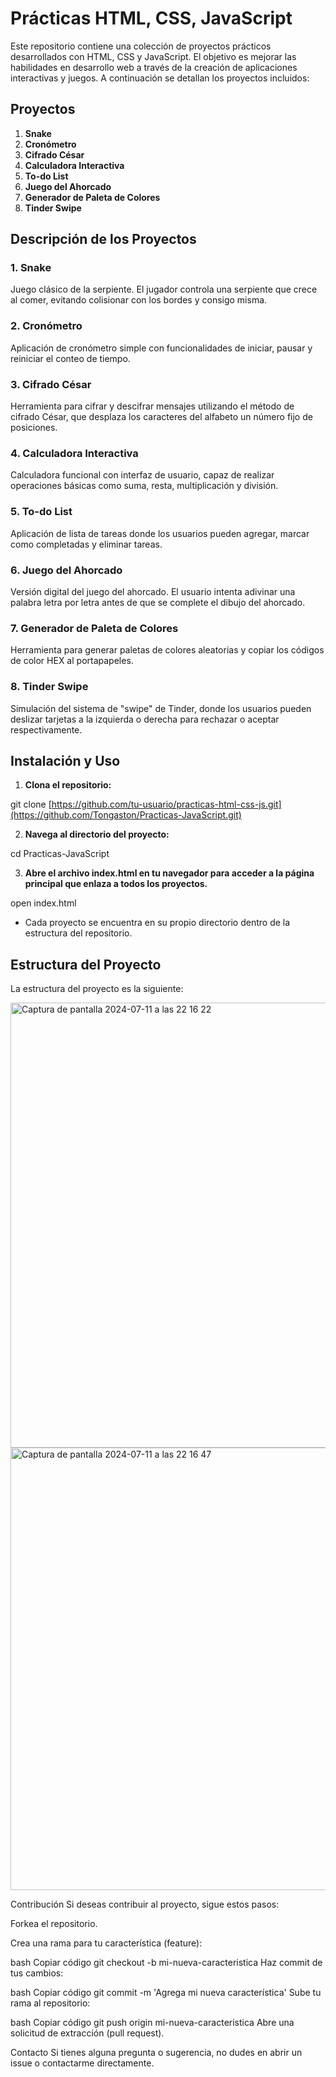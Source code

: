 # Prácticas HTML, CSS, JavaScript

Este repositorio contiene una colección de proyectos prácticos desarrollados con HTML, CSS y JavaScript. El objetivo es mejorar las habilidades en desarrollo web a través de la creación de aplicaciones interactivas y juegos. A continuación se detallan los proyectos incluidos:

## Proyectos

1. **Snake**
2. **Cronómetro**
3. **Cifrado César**
4. **Calculadora Interactiva**
5. **To-do List**
6. **Juego del Ahorcado**
7. **Generador de Paleta de Colores**
8. **Tinder Swipe**

## Descripción de los Proyectos

### 1. Snake
Juego clásico de la serpiente. El jugador controla una serpiente que crece al comer, evitando colisionar con los bordes y consigo misma.

### 2. Cronómetro
Aplicación de cronómetro simple con funcionalidades de iniciar, pausar y reiniciar el conteo de tiempo.

### 3. Cifrado César
Herramienta para cifrar y descifrar mensajes utilizando el método de cifrado César, que desplaza los caracteres del alfabeto un número fijo de posiciones.

### 4. Calculadora Interactiva
Calculadora funcional con interfaz de usuario, capaz de realizar operaciones básicas como suma, resta, multiplicación y división.

### 5. To-do List
Aplicación de lista de tareas donde los usuarios pueden agregar, marcar como completadas y eliminar tareas.

### 6. Juego del Ahorcado
Versión digital del juego del ahorcado. El usuario intenta adivinar una palabra letra por letra antes de que se complete el dibujo del ahorcado.

### 7. Generador de Paleta de Colores
Herramienta para generar paletas de colores aleatorias y copiar los códigos de color HEX al portapapeles.

### 8. Tinder Swipe
Simulación del sistema de "swipe" de Tinder, donde los usuarios pueden deslizar tarjetas a la izquierda o derecha para rechazar o aceptar respectivamente.

## Instalación y Uso

1. **Clona el repositorio:**

git clone [https://github.com/tu-usuario/practicas-html-css-js.git](https://github.com/Tongaston/Practicas-JavaScript.git)

2. **Navega al directorio del proyecto:**

cd Practicas-JavaScript

3. **Abre el archivo index.html en tu navegador para acceder a la página principal que enlaza a todos los proyectos.**

open index.html

- Cada proyecto se encuentra en su propio directorio dentro de la estructura del repositorio.

## Estructura del Proyecto

La estructura del proyecto es la siguiente:

<img width="712" alt="Captura de pantalla 2024-07-11 a las 22 16 22" src="https://github.com/user-attachments/assets/f3a4eb85-5306-4b35-acdc-ad9072f8aa97">
<img width="708" alt="Captura de pantalla 2024-07-11 a las 22 16 47" src="https://github.com/user-attachments/assets/9ca49e03-f33f-4643-b8d3-099d18565db3">

Contribución
Si deseas contribuir al proyecto, sigue estos pasos:

Forkea el repositorio.

Crea una rama para tu característica (feature):

bash
Copiar código
git checkout -b mi-nueva-caracteristica
Haz commit de tus cambios:

bash
Copiar código
git commit -m 'Agrega mi nueva característica'
Sube tu rama al repositorio:

bash
Copiar código
git push origin mi-nueva-caracteristica
Abre una solicitud de extracción (pull request).

Contacto
Si tienes alguna pregunta o sugerencia, no dudes en abrir un issue o contactarme directamente.



